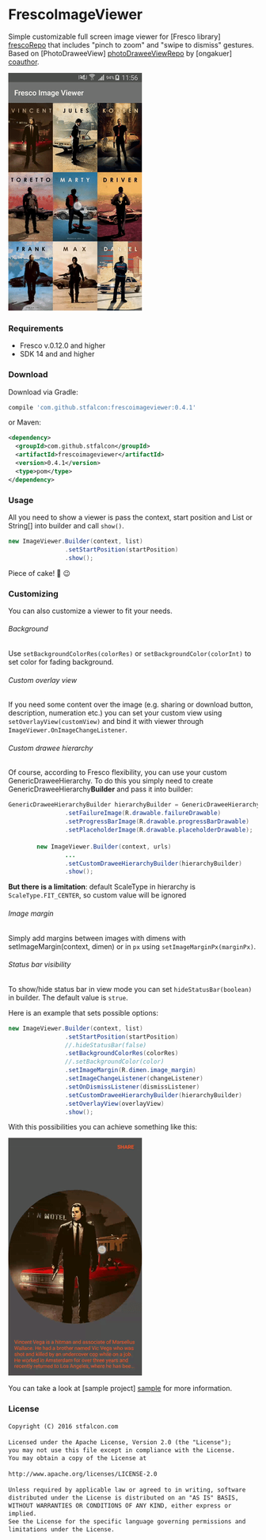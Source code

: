 # FrescoImageViewer

Simple customizable full screen image viewer for [Fresco library] [frescoRepo] that includes "pinch to zoom" and "swipe to dismiss" gestures.
Based on [PhotoDraweeView] [photoDraweeViewRepo] by [ongakuer] [coauthor].

![alt tag](images/fresco_image_viewer_demo.gif)

### Requirements

* Fresco v.0.12.0 and higher
* SDK 14 and and higher

### Download

Download via Gradle:
```gradle
compile 'com.github.stfalcon:frescoimageviewer:0.4.1'
```

or Maven:
```xml
<dependency>
  <groupId>com.github.stfalcon</groupId>
  <artifactId>frescoimageviewer</artifactId>
  <version>0.4.1</version>
  <type>pom</type>
</dependency>
```

### Usage

All you need to show a viewer is pass the context, start position and List<String> or String[] into builder and call `show()`.

```java
new ImageViewer.Builder(context, list)
                .setStartPosition(startPosition)
                .show();
```
Piece of cake! :cake: :wink:

### Customizing

You can also customize a viewer to fit your needs.

###### Background
Use `setBackgroundColorRes(colorRes)` or `setBackgroundColor(colorInt)` to set color for fading background.

###### Custom overlay view
If you need some content over the image (e.g. sharing or download button, description, numeration etc.) you can set your custom view using `setOverlayView(customView)` and bind it with viewer through `ImageViewer.OnImageChangeListener`.

###### Custom drawee hierarchy
Of course, according to Fresco flexibility, you can use your custom GenericDraweeHierarchy.
To do this you simply need to create GenericDraweeHierarchy**Builder** and pass it into builder:
```java
GenericDraweeHierarchyBuilder hierarchyBuilder = GenericDraweeHierarchyBuilder.newInstance(getResources())
                .setFailureImage(R.drawable.failureDrawable)
                .setProgressBarImage(R.drawable.progressBarDrawable)
                .setPlaceholderImage(R.drawable.placeholderDrawable);

        new ImageViewer.Builder(context, urls)
                ...
                .setCustomDraweeHierarchyBuilder(hierarchyBuilder)
                .show();
```

**But there is a limitation**: default ScaleType in hierarchy is `ScaleType.FIT_CENTER`, so custom value will be ignored

###### Image margin
Simply add margins between images with dimens with setImageMargin(context, dimen) or in `px` using `setImageMarginPx(marginPx)`.

###### Status bar visibility
To show/hide status bar in view mode you can set `hideStatusBar(boolean)` in builder. The default value is `strue`.

Here is an example that sets possible options:

```java
new ImageViewer.Builder(context, list)
                .setStartPosition(startPosition)
                //.hideStatusBar(false)
                .setBackgroundColorRes(colorRes)
                //.setBackgroundColor(color)
                .setImageMargin(R.dimen.image_margin)
                .setImageChangeListener(changeListener)
                .setOnDismissListener(dismissListener)
                .setCustomDraweeHierarchyBuilder(hierarchyBuilder)
                .setOverlayView(overlayView)
                .show();

```

With this possibilities you can achieve something like this:

![alt tag](images/fresco_image_viewer_customizing_demo.gif)

You can take a look at [sample project] [sample] for more information.

### License

```
Copyright (C) 2016 stfalcon.com

Licensed under the Apache License, Version 2.0 (the "License");
you may not use this file except in compliance with the License.
You may obtain a copy of the License at

http://www.apache.org/licenses/LICENSE-2.0

Unless required by applicable law or agreed to in writing, software
distributed under the License is distributed on an "AS IS" BASIS,
WITHOUT WARRANTIES OR CONDITIONS OF ANY KIND, either express or implied.
See the License for the specific language governing permissions and
limitations under the License.

```

[sample]: <https://github.com/stfalcon-studio/FrescoImageViewer/tree/master/sample>
[frescoRepo]: <https://github.com/facebook/fresco>
[photoDraweeViewRepo]: <https://github.com/ongakuer/PhotoDraweeView>
[coauthor]: <https://github.com/ongakuer>
